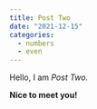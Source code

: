 ```yaml
---
title: Post Two
date: "2021-12-15"
categories:
  - numbers
  - even
---
```


Hello, I am _Post Two._

**Nice to meet you!**